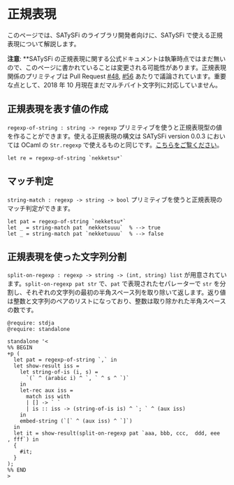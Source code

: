 # 正規表現

このページでは、SATySFi のライブラリ開発者向けに、SATySFi で使える正規表現について解説します。

<div class="box-note" markdown="1">

**注意**: **SATySFi の正規表現に関する公式ドキュメントは執筆時点ではまだ無いので、このページに書かれていることは変更される可能性があります。正規表現関係のプリミティブは Pull Request [#48](https://github.com/gfngfn/SATySFi/pull/48), [#56](https://github.com/gfngfn/SATySFi/pull/56) あたりで議論されています。重要な点として、2018 年 10 月現在まだマルチバイト文字列に対応していません。

</div>

## 正規表現を表す値の作成

`regexp-of-string : string -> regexp` プリミティブを使うと正規表現型の値を作ることができます。使える正規表現の構文は SATySFi version 0.0.3 においては OCaml の `Str.regexp` で使えるものと同じです。[こちらをご覧ください](https://caml.inria.fr/pub/docs/manual-ocaml/libref/Str.html)。

```{.satysfi eval="type-check-only"}
let re = regexp-of-string `nekketsu*`
```

## マッチ判定

`string-match : regexp -> string -> bool` プリミティブを使うと正規表現のマッチ判定ができます。

```{.satysfi eval="type-check-only"}
let pat = regexp-of-string `nekketsu*`
let _ = string-match pat `nekketsuuu`  % --> true
let _ = string-match pat `nekketuuuu`  % --> false
```

## 正規表現を使った文字列分割

`split-on-regexp : regexp -> string -> (int, string) list` が用意されています。`split-on-regexp pat str` で、`pat` で表現されたセパレーターで `str` を分割し、それぞれの文字列の最初の半角スペース列を取り除いて返します。返り値は整数と文字列のペアのリストになっており、整数は取り除かれた半角スペースの数です。

```satysfi
@require: stdja
@require: standalone

standalone '<
%% BEGIN
+p (
  let pat = regexp-of-string `,` in
  let show-result iss =
    let string-of-is (i, s) =
      `(` ^ (arabic i) ^ `, ` ^ s ^ `)`
    in
    let-rec aux iss =
      match iss with
      | [] -> ` `
      | is :: iss -> (string-of-is is) ^ `; ` ^ (aux iss)
    in
    embed-string (`[` ^ (aux iss) ^ `]`)
  in
  let it = show-result(split-on-regexp pat `aaa, bbb, ccc,  ddd, eee  , fff`) in
  {
    #it;
  }
);
%% END
>
```
